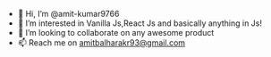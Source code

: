- 👋 Hi, I’m @amit-kumar9766
- 👀 I’m interested in Vanilla Js,React Js and basically anything in Js!
- 💞️ I’m looking to collaborate on any awesome product
- 📫 Reach me on amitbalharakr93@gmail.com

<!---
amit-kumar9766/amit-kumar9766 is a ✨ special ✨ repository because its `README.md` (this file) appears on your GitHub profile.
You can click the Preview link to take a look at your changes.
--->
